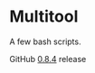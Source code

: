 # Multitool
A few bash scripts.

GitHub [0.8.4](https://github.com/StanleyProjects/Multitool/releases/tag/0.8.4) release
